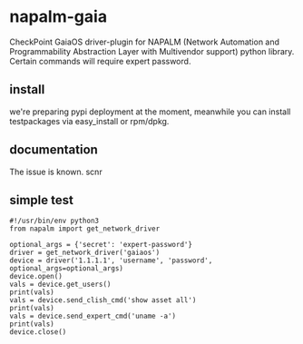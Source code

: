 # napalm-gaia

CheckPoint GaiaOS driver-plugin for NAPALM (Network Automation and Programmability Abstraction Layer with Multivendor support) python library.<br> 
Certain commands will require expert password.

## install
 
we're preparing pypi deployment at the moment, meanwhile you can install testpackages via easy_install or rpm/dpkg.<br>

## documentation

The issue is known. scnr

## simple test
    #!/usr/bin/env python3
    from napalm import get_network_driver
    
    optional_args = {'secret': 'expert-password'}
    driver = get_network_driver('gaiaos')   
    device = driver('1.1.1.1', 'username', 'password', optional_args=optional_args)
    device.open()    
    vals = device.get_users()    
    print(vals)
    vals = device.send_clish_cmd('show asset all')
    print(vals)
    vals = device.send_expert_cmd('uname -a')
    print(vals)    
    device.close()
    
